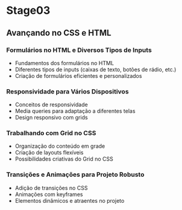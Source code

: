 # Stage03

## Avançando no CSS e HTML

### Formulários no HTML e Diversos Tipos de Inputs

- Fundamentos dos formulários no HTML
- Diferentes tipos de inputs (caixas de texto, botões de rádio, etc.)
- Criação de formulários eficientes e personalizados

### Responsividade para Vários Dispositivos

- Conceitos de responsividade
- Media queries para adaptação a diferentes telas
- Design responsivo com grids

### Trabalhando com Grid no CSS

- Organização do conteúdo em grade
- Criação de layouts flexíveis
- Possibilidades criativas do Grid no CSS

### Transições e Animações para Projeto Robusto

- Adição de transições no CSS
- Animações com keyframes
- Elementos dinâmicos e atraentes no projeto
